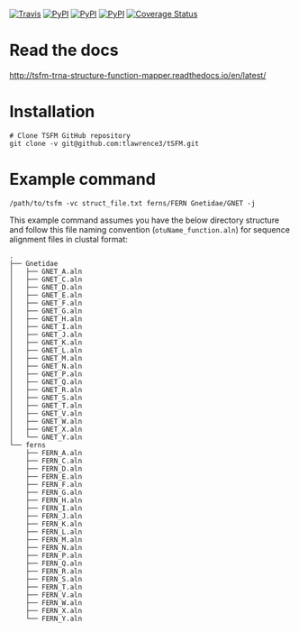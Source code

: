 [![Travis](https://img.shields.io/travis/tlawrence3/tsfm.svg)]() [![PyPI](https://img.shields.io/pypi/format/tsfm.svg)]() [![PyPI](https://img.shields.io/pypi/pyversions/tsfm.svg)]() [![PyPI](https://img.shields.io/pypi/l/tsfm.svg)]()
[![Coverage Status](https://coveralls.io/repos/github/tlawrence3/tsfm/badge.svg?branch=master)](https://coveralls.io/github/tlawrence3/tsfm?branch=master)
# Read the docs
http://tsfm-trna-structure-function-mapper.readthedocs.io/en/latest/
# Installation
```
# Clone TSFM GitHub repository
git clone -v git@github.com:tlawrence3/tSFM.git
```

# Example command
```shell
/path/to/tsfm -vc struct_file.txt ferns/FERN Gnetidae/GNET -j
```
This example command assumes you have the below directory structure and follow this file naming convention (`otuName_function.aln`) for sequence alignment files in clustal format:
```shell
.
├── Gnetidae
│   ├── GNET_A.aln
│   ├── GNET_C.aln
│   ├── GNET_D.aln
│   ├── GNET_E.aln
│   ├── GNET_F.aln
│   ├── GNET_G.aln
│   ├── GNET_H.aln
│   ├── GNET_I.aln
│   ├── GNET_J.aln
│   ├── GNET_K.aln
│   ├── GNET_L.aln
│   ├── GNET_M.aln
│   ├── GNET_N.aln
│   ├── GNET_P.aln
│   ├── GNET_Q.aln
│   ├── GNET_R.aln
│   ├── GNET_S.aln
│   ├── GNET_T.aln
│   ├── GNET_V.aln
│   ├── GNET_W.aln
│   ├── GNET_X.aln
│   └── GNET_Y.aln
└── ferns
    ├── FERN_A.aln
    ├── FERN_C.aln
    ├── FERN_D.aln
    ├── FERN_E.aln
    ├── FERN_F.aln
    ├── FERN_G.aln
    ├── FERN_H.aln
    ├── FERN_I.aln
    ├── FERN_J.aln
    ├── FERN_K.aln
    ├── FERN_L.aln
    ├── FERN_M.aln
    ├── FERN_N.aln
    ├── FERN_P.aln
    ├── FERN_Q.aln
    ├── FERN_R.aln
    ├── FERN_S.aln
    ├── FERN_T.aln
    ├── FERN_V.aln
    ├── FERN_W.aln
    ├── FERN_X.aln
    └── FERN_Y.aln
```
